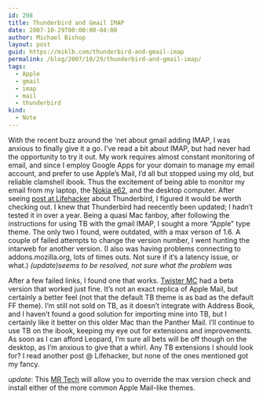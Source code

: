 ```yaml
---
id: 298
title: Thunderbird and Gmail IMAP
date: 2007-10-29T00:00:00-04:00
author: Michael Bishop
layout: post
guid: https://miklb.com/thunderbird-and-gmail-imap
permalink: /blog/2007/10/29/thunderbird-and-gmail-imap/
tags:
  - Apple
  - gmail
  - imap
  - mail
  - thunderbird
kind:
  - Note
---
```

<p>With the recent buzz around the ‘net about gmail adding IMAP, I was anxious to finally give it a go.  I’ve read a bit about IMAP, but had never had the opportunity to try it out.  My work requires almost constant monitoring of email, and since I employ Google Apps for your domain to manage my email account, and prefer to use Apple’s Mail, I’d all but stopped using my old, but reliable clamshell ibook.  Thus the excitement of being able to monitor my email from my laptop, the <a href="http://miklb.com/nokia-e62-and-the-mac">Nokia e62</a>, and the desktop computer.
<!--more-->
After seeing <a href="http://lifehacker.com/software/geek-to-live/turn-thunderbird-into-the-ultimate-gmail-imap-client.php">post at Lifehacker</a> about Thunderbird, I figured it would be worth checking out.  I knew that Thunderbird had reecently been updated; I hadn’t tested it in over a year.  Being a quasi Mac fanboy, after following the instructions for using TB with the gmail IMAP, I sought a more “Apple” type theme.  The only two I found, were outdated, with a max verson of 1.6.  A  couple of failed attempts to change the version number, I went hunting the intarweb for another version.  (I also was having problems connecting to addons.mozilla.org, lots of times outs.  Not sure if it’s a latency issue, or what.) <em>(update)seems to be resolved, not sure what the problem was</em></p>

<p>After a few failed links, I found one that works.  <a href="http://www.twistermc.com/blog/2007/06/26/iv-beta1">Twister MC</a> had a beta version that worked just fine.  It’s not an exact replica of Apple Mail, but certainly a better feel (not that the default TB theme is as bad as the default FF theme).  I’m still not sold on TB, as it doesn’t integrate with Address Book, and I haven’t found a good solution for importing mine into TB, but I certainly like it better on this older Mac than the Panther Mail.  I’ll continue to use TB on the ibook, keeping my eye out for extensions and improvements.  As soon as I can afford Leopard, I’m sure all bets will be off though on the desktop, as I’m anxious to give that a whirl.  Any TB extensions I should look for?  I read another post @ Lifehacker, but none of the ones mentioned got my fancy.</p>

<p><em>update</em>: This <a href="https://addons.update.mozilla.org/en-US/thunderbird/addon/421">MR Tech</a> will allow you to override the max version check and install either of the more common Apple Mail-like themes.</p>